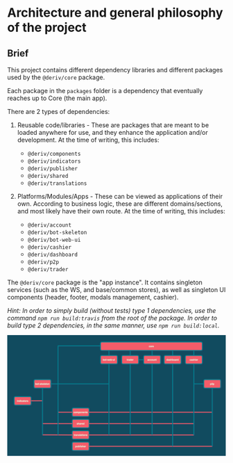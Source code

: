 # Architecture and general philosophy of the project

## Brief

This project contains different dependency libraries and different packages used by the `@deriv/core` package.

Each package in the `packages` folder is a dependency that eventually reaches up to Core (the main app).

There are 2 types of dependencies:

1. Reusable code/libraries - These are packages that are meant to be loaded anywhere for use, and they enhance the application and/or development. At the time of writing, this includes:

    - `@deriv/components`
    - `@deriv/indicators`
    - `@deriv/publisher`
    - `@deriv/shared`
    - `@deriv/translations`

2. Platforms/Modules/Apps - These can be viewed as applications of their own. According to business logic, these are different domains/sections, and most likely have their own route. At the time of writing, this includes:
    - `@deriv/account`
    - `@deriv/bot-skeleton`
    - `@deriv/bot-web-ui`
    - `@deriv/cashier`
    - `@deriv/dashboard`
    - `@deriv/p2p`
    - `@deriv/trader`

The `@deriv/core` package is the "app instance". It contains singleton services (such as the WS, and base/common stores), as well as singleton UI components (header, footer, modals management, cashier).

_Hint: In order to simply build (without tests) type 1 dependencies, use the command `npm run build:travis` from the root of the package. In order to build type 2 dependencies, in the same manner, use `npm run build:local`._

![Package dependencies](package_dependencies.png?raw=true 'Package dependencies')
